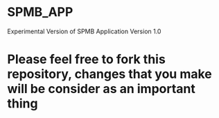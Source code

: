 # SPMB_APP
Experimental Version of SPMB Application
Version 1.0

<h1> Please feel free to fork this repository, changes that you make will be consider as an important thing</h1>
